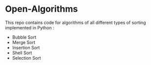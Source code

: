 # Open-Algorithms

This repo contains code for algorithms of all different types of sorting implemented in Python :
- Bubble Sort
- Merge Sort
- Insertion Sort
- Shell Sort
- Selection Sort
